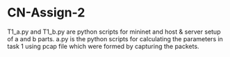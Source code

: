 # CN-Assign-2

T1_a.py and T1_b.py are python scripts for mininet and host & server setup of a and b parts.
a.py is the python scripts for calculating the parameters in task 1 using pcap file which were formed by capturing the packets.
